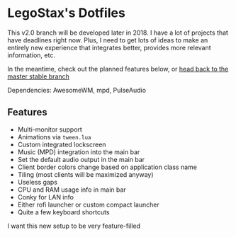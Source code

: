 # LegoStax's Dotfiles

This v2.0 branch will be developed later in 2018. I have a lot of projects that have deadlines right now. Plus, I need to get lots of ideas to make an entirely new experience that integrates better, provides more relevant information, etc.

In the meantime, check out the planned features below, or [head back to the master stable branch](https://github.com/legostax/dotfiles)

Dependencies: AwesomeWM, mpd, PulseAudio

## Features
- Multi-monitor support
- Animations via `tween.lua`
- Custom integrated lockscreen
- Music (MPD) integration into the main bar
- Set the default audio output in the main bar
- Client border colors change based on application class name
- Tiling (most clients will be maximized anyway)
- Useless gaps
- CPU and RAM usage info in main bar
- Conky for LAN info
- Either rofi launcher or custom compact launcher
- Quite a few keyboard shortcuts

I want this new setup to be very feature-filled
